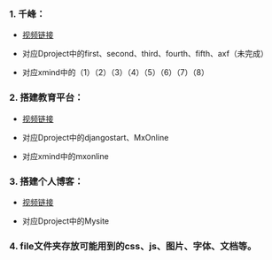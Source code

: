 ### 1. 千峰：

- [视频链接](https://www.bilibili.com/video/av17879644?from=search&seid=12475267905201747901)

- 对应Dproject中的first、second、third、fourth、fifth、axf（未完成）

- 对应xmind中的（1）（2）（3）（4）（5）（6）（7）（8）

### 2. 搭建教育平台：

- [视频链接](https://www.bilibili.com/video/av31334749?from=search&seid=1158992145074542271)

- 对应Dproject中的djangostart、MxOnline

- 对应xmind中的mxonline

### 3. 搭建个人博客：

- [视频链接](https://www.bilibili.com/video/av22847858?from=search&seid=1158992145074542271)

- 对应Dproject中的Mysite

### 4. file文件夹存放可能用到的css、js、图片、字体、文档等。




